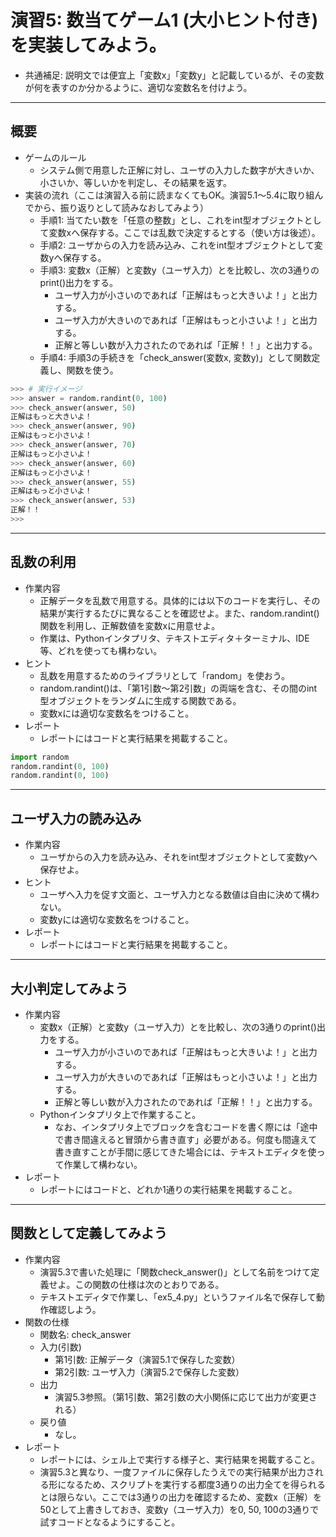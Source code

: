 # 演習5: 数当てゲーム1 (大小ヒント付き) を実装してみよう。
- 共通補足: 説明文では便宜上「変数x」「変数y」と記載しているが、その変数が何を表すのか分かるように、適切な変数名を付けよう。

---
## 概要
- ゲームのルール
  - システム側で用意した正解に対し、ユーザの入力した数字が大きいか、小さいか、等しいかを判定し、その結果を返す。
- 実装の流れ（ここは演習入る前に読まなくてもOK。演習5.1〜5.4に取り組んでから、振り返りとして読みなおしてみよう）
  - 手順1: 当てたい数を「任意の整数」とし、これをint型オブジェクトとして変数xへ保存する。ここでは乱数で決定するとする（使い方は後述）。
  - 手順2: ユーザからの入力を読み込み、これをint型オブジェクトとして変数yへ保存する。
  - 手順3: 変数x（正解）と変数y（ユーザ入力）とを比較し、次の3通りのprint()出力をする。
    - ユーザ入力が小さいのであれば「正解はもっと大きいよ！」と出力する。
    - ユーザ入力が大きいのであれば「正解はもっと小さいよ！」と出力する。
    - 正解と等しい数が入力されたのであれば「正解！！」と出力する。
  - 手順4: 手順3の手続きを「check_answer(変数x, 変数y)」として関数定義し、関数を使う。
```python
>>> # 実行イメージ
>>> answer = random.randint(0, 100)
>>> check_answer(answer, 50)
正解はもっと大きいよ！
>>> check_answer(answer, 90)
正解はもっと小さいよ！
>>> check_answer(answer, 70)
正解はもっと小さいよ！
>>> check_answer(answer, 60)
正解はもっと小さいよ！
>>> check_answer(answer, 55)
正解はもっと小さいよ！
>>> check_answer(answer, 53)
正解！！
>>>
```

---
## 乱数の利用
- 作業内容
  - 正解データを乱数で用意する。具体的には以下のコードを実行し、その結果が実行するたびに異なることを確認せよ。また、random.randint()関数を利用し、正解数値を変数xに用意せよ。
  - 作業は、Pythonインタプリタ、テキストエディタ＋ターミナル、IDE等、どれを使っても構わない。
- ヒント
  - 乱数を用意するためのライブラリとして「random」を使おう。
  - random.randint()は、「第1引数〜第2引数」の両端を含む、その間のint型オブジェクトをランダムに生成する関数である。
  - 変数xには適切な変数名をつけること。
- レポート
  - レポートにはコードと実行結果を掲載すること。
```python
import random
random.randint(0, 100)
random.randint(0, 100)
```

---
## ユーザ入力の読み込み
- 作業内容
  - ユーザからの入力を読み込み、それをint型オブジェクトとして変数yへ保存せよ。
- ヒント
  - ユーザへ入力を促す文面と、ユーザ入力となる数値は自由に決めて構わない。
  - 変数yには適切な変数名をつけること。
- レポート
  - レポートにはコードと実行結果を掲載すること。

---
## 大小判定してみよう
- 作業内容
  - 変数x（正解）と変数y（ユーザ入力）とを比較し、次の3通りのprint()出力をする。
    - ユーザ入力が小さいのであれば「正解はもっと大きいよ！」と出力する。
    - ユーザ入力が大きいのであれば「正解はもっと小さいよ！」と出力する。
    - 正解と等しい数が入力されたのであれば「正解！！」と出力する。
  - Pythonインタプリタ上で作業すること。
    - なお、インタプリタ上でブロックを含むコードを書く際には「途中で書き間違えると冒頭から書き直す」必要がある。何度も間違えて書き直すことが手間に感じてきた場合には、テキストエディタを使って作業して構わない。
- レポート
  - レポートにはコードと、どれか1通りの実行結果を掲載すること。

---
## 関数として定義してみよう
- 作業内容
  - 演習5.3で書いた処理に「関数check_answer()」として名前をつけて定義せよ。この関数の仕様は次のとおりである。
  - テキストエディタで作業し、「ex5_4.py」というファイル名で保存して動作確認しよう。
- 関数の仕様
  - 関数名: check_answer
  - 入力(引数)
    - 第1引数: 正解データ（演習5.1で保存した変数）
    - 第2引数: ユーザ入力（演習5.2で保存した変数）
  - 出力
    - 演習5.3参照。（第1引数、第2引数の大小関係に応じて出力が変更される）
  - 戻り値
    - なし。
- レポート
  - レポートには、シェル上で実行する様子と、実行結果を掲載すること。
  - 演習5.3と異なり、一度ファイルに保存したうえでの実行結果が出力される形になるため、スクリプトを実行する都度3通りの出力全てを得られるとは限らない。ここでは3通りの出力を確認するため、変数x（正解）を50として上書きしておき、変数y（ユーザ入力）を0, 50, 100の3通りで試すコードとなるようにすること。
